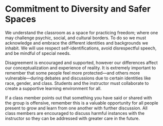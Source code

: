 # Commitment to Diversity and Safer Spaces

We understand the classroom as a space for practicing freedom; where one may challenge psychic, social, and cultural borders. To do so we must acknowledge and embrace the different identities and backgrounds we inhabit. We will use respect self-identifications, avoid disrespectful speech, and be mindful of special needs.

Disagreement is encouraged and supported, however our differences affect our conceptualization and experience of reality. It is extremely important to remember that some people feel more protected—and others more vulnerable—during debates and discussions due to certain identities like race, gender, and class. Students and the instructor must collaborate to create a supportive learning environment for all.

If a class member points out that something you have said or shared with the group is offensive, remember this is a valuable opportunity for all people present to grow and learn from one another with further discussion. All class members are encouraged to discuss harmful instances with the instructor so they can be addressed with greater care in the future.
